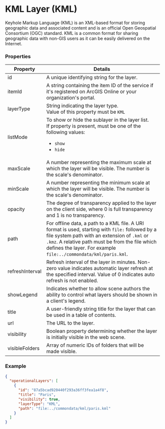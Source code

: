 # KML Layer (KML)

Keyhole Markup Language (KML) is an XML-based format for storing geographic data and associated content and is an official Open Geospatial Consortium (OGC) standard. KML is a common format for sharing geographic data with non-GIS users as it can be easily delivered on the Internet.

### Properties

| Property | Details
| --- | ---
| id | A unique identifying string for the layer.
| itemId | A string containing the item ID of the service if it's registered on ArcGIS Online or your organization's portal.
| layerType | String indicating the layer type.<br>Value of this property must be `KML`
| listMode | To show or hide the sublayer in the layer list.<br>If property is present, must be one of the following values: <ul><li>`show`</li><li>`hide`</li></ul>
| maxScale | A number representing the maximum scale at which the layer will be visible. The number is the scale's denominator.
| minScale | A number representing the minimum scale at which the layer will be visible. The number is the scale's denominator.
| opacity | The degree of transparency applied to the layer on the client side, where 0 is full transparency and 1 is no transparency.
| path | For offline data, a path to a KML file. A URI format is used, starting with `file:` followed by a file system path with an extension of `.kml` or `.kmz`.  A relative path must be from the file which defines the layer. For example `file:../commondata/kml/paris.kml`.
| refreshInterval | Refresh interval of the layer in minutes. Non-zero value indicates automatic layer refresh at the specified interval. Value of 0 indicates auto refresh is not enabled.
| showLegend | Indicates whether to allow scene authors the ability to control what layers should be shown in a client's legend.
| title | A user-friendly string title for the layer that can be used in a table of contents.
| url | The URL to the layer.
| visibility | Boolean property determining whether the layer is initially visible in the web scene.
| visibleFolders | Array of numeric IDs of folders that will be made visible.


### Example

```json
{
  "operationalLayers": [
    {
      "id": "87a5bcad920440f293a36ff3fea1a4f8",
      "title": "Paris",
      "visibility": true,
      "layerType": "KML",
      "path": "file:../commondata/kml/paris.kml"
    }
  ]
}
```

